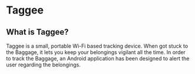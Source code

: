 # Taggee
## What is Taggee?
  Taggee is a small, portable Wi-Fi based tracking device.
  When got stuck to the Baggage, it lets you keep your belongings vigilant all the time.
  In order to track the Baggage, an Android application has been designed to alert the user regarding the belongings.


